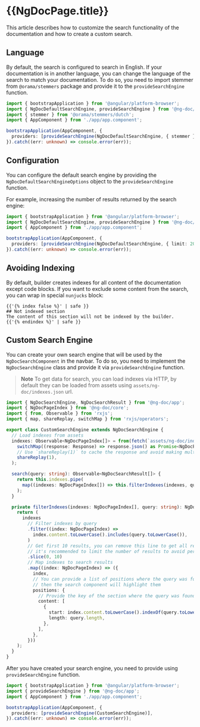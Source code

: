 # {{NgDocPage.title}}

This article describes how to customize the search functionality of the documentation
and how to create a custom search.

## Language

By default, the search is configured to search in English. If your documentation is in another
language, you can change the language of the search to match your documentation.
To do so, you need to import stemmer from `@orama/stemmers` package and provide it to the
`provideSearchEngine` function.

```ts name="main.ts" {3,7}
import { bootstrapApplication } from '@angular/platform-browser';
import { NgDocDefaultSearchEngine, provideSearchEngine } from '@ng-doc/app';
import { stemmer } from '@orama/stemmers/dutch';
import { AppComponent } from './app/app.component';

bootstrapApplication(AppComponent, {
  providers: [provideSearchEngine(NgDocDefaultSearchEngine, { stemmer })],
}).catch((err: unknown) => console.error(err));
```

## Configuration

You can configure the default search engine by providing the `NgDocDefaultSearchEngineOptions`
object to the `provideSearchEngine` function.

For example, increasing the number of results returned by the search engine:

```ts name="main.ts" {6}
import { bootstrapApplication } from '@angular/platform-browser';
import { NgDocDefaultSearchEngine, provideSearchEngine } from '@ng-doc/app';
import { AppComponent } from './app/app.component';

bootstrapApplication(AppComponent, {
  providers: [provideSearchEngine(NgDocDefaultSearchEngine, { limit: 20 })],
}).catch((err: unknown) => console.error(err));
```

## Avoiding Indexing

By default, builder creates indexes for all content of the documentation except code blocks.
If you want to exclude some content from the search, you can wrap in special `nunjucks` block:

```twig name="index.md"
{{'{% index false %}' | safe }}
## Not indexed section
The content of this section will not be indexed by the builder.
{{'{% endindex %}' | safe }}
```

## Custom Search Engine

You can create your own search engine that will be used by the `NgDocSearchComponent` in the navbar.
To do so, you need to implement the `NgDocSearchEngine` class and provide it via
`provideSearchEngine` function.

> **Note**
> To get data for search, you can load indexes via HTTP, by default they can be loaded from assets
> using `assets/ng-doc/indexes.json` url.

```ts name="custom-search-engine.ts"
import { NgDocSearchEngine, NgDocSearchResult } from '@ng-doc/app';
import { NgDocPageIndex } from '@ng-doc/core';
import { from, Observable } from 'rxjs';
import { map, shareReplay, switchMap } from 'rxjs/operators';

export class CustomSearchEngine extends NgDocSearchEngine {
  // Load indexes from assets
  indexes: Observable<NgDocPageIndex[]> = from(fetch(`assets/ng-doc/indexes.json`)).pipe(
    switchMap((response: Response) => response.json() as Promise<NgDocPageIndex[]>),
    // Use `shareReplay(1)` to cache the response and avoid making multiple requests
    shareReplay(1),
  );

  search(query: string): Observable<NgDocSearchResult[]> {
    return this.indexes.pipe(
      map((indexes: NgDocPageIndex[]) => this.filterIndexes(indexes, query)),
    );
  }

  private filterIndexes(indexes: NgDocPageIndex[], query: string): NgDocSearchResult[] {
    return (
      indexes
        // Filter indexes by query
        .filter((index: NgDocPageIndex) =>
          index.content.toLowerCase().includes(query.toLowerCase()),
        )
        // Get first 10 results, you can remove this line to get all results
        // it's recommended to limit the number of results to avoid performance issues
        .slice(0, 10)
        // Map indexes to search results
        .map((index: NgDocPageIndex) => ({
          index,
          // You can provide a list of positions where the query was found in the title
          // then the search component will highlight them
          positions: {
            // Provide the key of the section where the query was found and it's position
            content: [
              {
                start: index.content.toLowerCase().indexOf(query.toLowerCase()),
                length: query.length,
              },
            ],
          },
        }))
    );
  }
}
```

After you have created your search engine, you need to provide using `provideSearchEngine` function.

```ts name="main.ts" {11}
import { bootstrapApplication } from '@angular/platform-browser';
import { provideSearchEngine } from '@ng-doc/app';
import { AppComponent } from './app/app.component';

bootstrapApplication(AppComponent, {
  providers: [provideSearchEngine(CustomSearchEngine)],
}).catch((err: unknown) => console.error(err));
```
